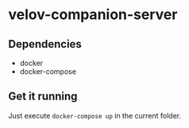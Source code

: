 # velov-companion-server


## Dependencies

- docker
- docker-compose

## Get it running

Just execute `docker-compose up` in the current folder.